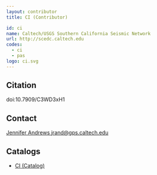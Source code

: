 ```yaml
---
layout: contributor
title: CI (Contributor)

id: ci
name: Caltech/USGS Southern California Seismic Network
url: http://scedc.caltech.edu
codes:
  - ci
  - pas
logo: ci.svg
---
```



## Citation
doi:10.7909/C3WD3xH1


## Contact
[Jennifer Andrews <jrand@gps.caltech.edu>](mailto:jrand@gps.caltech.edu)


## Catalogs
- [CI (Catalog)](../catalogs/ci.html)
